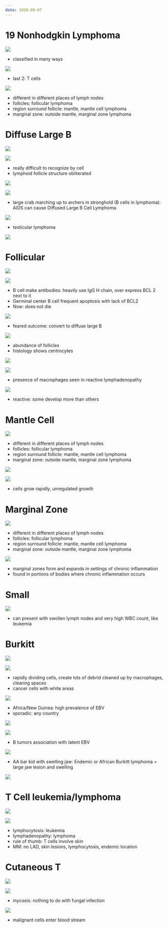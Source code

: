 ```yaml
---
date: 2020-09-07
---
```


# 19 Nonhodgkin Lymphoma

<!-- nonhodgkin types.. -->

![](https://photos.thisispiggy.com/file/wikiFiles/vdlmE5f.jpg)

- classified in many ways

![](https://photos.thisispiggy.com/file/wikiFiles/uN05T4w.jpg)

- last 2: T cells

![](https://photos.thisispiggy.com/file/wikiFiles/p2ntWeW.jpg)

- different in different places of lymph nodes
- follicles: follicular lymphoma
- region surround follicle: mantle, mantle cell lymphoma
- marginal zone: outside mantle, marginal zone lymphoma

# Diffuse Large B

<!-- diffuse large B epidemiology, markers, histology, demographics, treatment.. -->

![](https://photos.thisispiggy.com/file/wikiFiles/OYe9pVW.jpg)

![](https://photos.thisispiggy.com/file/wikiFiles/429tWF1.jpg)

- really difficult to recognize by cell
- lymphoid follicle structure obliterated

![](https://photos.thisispiggy.com/file/wikiFiles/cExEHf6.jpg)

![](https://photos.thisispiggy.com/file/wikiFiles/ZwRPn9U.jpg)

- large crab marching up to archers in stronghold (B cells in lymphoma): AIDS can cause Diffused Large B Cell Lymphoma

![](https://photos.thisispiggy.com/file/wikiFiles/LRdH3NM.jpg)

- testicular lymphoma

![](https://photos.thisispiggy.com/file/wikiFiles/aGTFTG1.jpg)

# Follicular

<!-- follicular lymphoma markers, genes, demographics, prognosis, histology.. -->

![](https://photos.thisispiggy.com/file/wikiFiles/SgAfQVF.jpg)

![](https://photos.thisispiggy.com/file/wikiFiles/giahUsp.jpg)

- B cell make antibodies: heavily use IgG H chain, over express BCL 2 next to it
- Germinal center B cell frequent apoptosis with lack of BCL2
- Now: does not die

![](https://photos.thisispiggy.com/file/wikiFiles/EFig2Xs.jpg)

- feared outcome: convert to diffuse large B

![](https://photos.thisispiggy.com/file/wikiFiles/xgDe0QD.jpg)

- abundance of follicles
- histology shows centrocytes

![](https://photos.thisispiggy.com/file/wikiFiles/7gfrnDy.jpg)

<!-- follicular lymphoma vs reactive lymphadenopathy.. -->

![](https://photos.thisispiggy.com/file/wikiFiles/XFBRxUl.jpg)

- presence of macrophages seen in reactive lymphadenopathy

![](https://photos.thisispiggy.com/file/wikiFiles/K2TVgGB.jpg)

- reactive: some develop more than others

# Mantle Cell

<!-- mantle cell lymphoma marker, demographics, prognosis, gene.. -->

![](https://photos.thisispiggy.com/file/wikiFiles/p2ntWeW.jpg)

- different in different places of lymph nodes
- follicles: follicular lymphoma
- region surround follicle: mantle, mantle cell lymphoma
- marginal zone: outside mantle, marginal zone lymphoma

![](https://photos.thisispiggy.com/file/wikiFiles/OEGe0Sp.jpg)

![](https://photos.thisispiggy.com/file/wikiFiles/GsCmy1L.jpg)

- cells grow rapidly, unregulated growth

# Marginal Zone

<!-- marginal zone lymphoma type of cell, symptoms.. -->

![](https://photos.thisispiggy.com/file/wikiFiles/p2ntWeW.jpg)

- different in different places of lymph nodes
- follicles: follicular lymphoma
- region surround follicle: mantle, mantle cell lymphoma
- marginal zone: outside mantle, marginal zone lymphoma

![](https://photos.thisispiggy.com/file/wikiFiles/EDa8lu2.jpg)

- marginal zones form and expands in settings of chronic inflammation
- found in portions of bodies where chronic inflammation occurs

# Small

<!-- SLL vs mantle cell vs CLL.. -->

![](https://photos.thisispiggy.com/file/wikiFiles/JUhZQc5.jpg)

- can present with swollen lymph nodes and very high WBC count, like leukemia

# Burkitt

<!-- burkitt's lymphoma markers, prognosis, 2 forms and symptoms, histology, association, gene.. -->

![](https://photos.thisispiggy.com/file/wikiFiles/zuEVst5.jpg)

![](https://photos.thisispiggy.com/file/wikiFiles/M2Z09N0.jpg)

- rapidly dividing cells, create lots of debrid cleaned up by macrophages, clearing spaces
- cancer cells with white areas

![](https://photos.thisispiggy.com/file/wikiFiles/fQH8Lkr.jpg)

- Africa/New Guinea: high prevalence of EBV
- sporadic: any country

![](https://photos.thisispiggy.com/file/wikiFiles/kc2zghx.jpg)

![](https://photos.thisispiggy.com/file/wikiFiles/kBBf5Uo.jpg)

- B tumors association with latent EBV

![](https://photos.thisispiggy.com/file/wikiFiles/f98eyJq.jpg)

- AA bar kid with swelling jaw: Endemic or African Burkitt lymphoma = large jaw lesion and swelling

![](https://photos.thisispiggy.com/file/wikiFiles/urLI0m8.jpg)

# T Cell leukemia/lymphoma

<!-- T cell leukemia lymphoma demographics, symptoms, diagnosis, prognosis.. -->

![](https://photos.thisispiggy.com/file/wikiFiles/tDlmRH9.jpg)

![](https://photos.thisispiggy.com/file/wikiFiles/rgwIwQ9.jpg)

- lymphocytosis: leukemia
- lymphadenopathy: lymphoma
- rule of thumb: T cells involve skin
- MM: no LAD, skin lesions, lymphocytosis, endemic location

# Cutaneous T

<!-- Cutaneous T lymphoma symptoms, histology.. -->

![](https://photos.thisispiggy.com/file/wikiFiles/ywxLgRi.jpg)

![](https://photos.thisispiggy.com/file/wikiFiles/wGxPE2w.jpg)

- mycosis: nothing to do with fungal infection

![](https://photos.thisispiggy.com/file/wikiFiles/OAK5BEH.jpg)

- malignant cells enter blood stream
